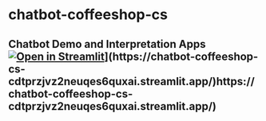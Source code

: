 # chatbot-coffeeshop-cs
## Chatbot Demo and Interpretation Apps [![Open in Streamlit](https://static.streamlit.io/badges/streamlit_badge_black_white.svg)]([[https://share.streamlit.io/jkanner/streamlit-audio/main/app.py](https://chatbot-coffeeshop-cs-cdtprzjvz2neuqes6quxai.streamlit.app/)https://chatbot-coffeeshop-cs-cdtprzjvz2neuqes6quxai.streamlit.app/)](https://chatbot-coffeeshop-cs-cdtprzjvz2neuqes6quxai.streamlit.app/)https://chatbot-coffeeshop-cs-cdtprzjvz2neuqes6quxai.streamlit.app/)
